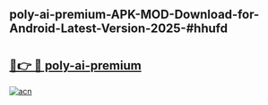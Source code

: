 ## poly-ai-premium-APK-MOD-Download-for-Android-Latest-Version-2025-#hhufd

# <h2><a href="https://bedroomkl.my?title=poly-ai-premium&ref=20M">🔗👉 🔴 poly-ai-premium</a></h2>

[![acn](https://github.com/user-attachments/assets/0f9c940e-d8b0-45ae-aac7-cd30a18b3e1c)](https://bedroomkl.my?title=poly-ai-premium&ref=20M)

